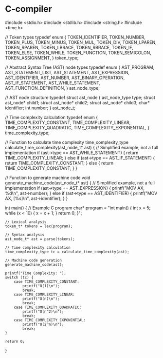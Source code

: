 # C-compiler
#include <stdio.h>
#include <stdlib.h>
#include <string.h>
#include <time.h>

// Token types
typedef enum {
    TOKEN_IDENTIFIER,
    TOKEN_NUMBER,
    TOKEN_PLUS,
    TOKEN_MINUS,
    TOKEN_MUL,
    TOKEN_DIV,
    TOKEN_LPAREN,
    TOKEN_RPAREN,
    TOKEN_LBRACE,
    TOKEN_RBRACE,
    TOKEN_IF,
    TOKEN_ELSE,
    TOKEN_WHILE,
    TOKEN_FUNCTION,
    TOKEN_SEMICOLON,
    TOKEN_ASSIGNMENT,
} token_type;

// Abstract Syntax Tree (AST) node types
typedef enum {
    AST_PROGRAM,
    AST_STATEMENT_LIST,
    AST_STATEMENT,
    AST_EXPRESSION,
    AST_IDENTIFIER,
    AST_NUMBER,
    AST_BINARY_OPERATION,
    AST_IF_STATEMENT,
    AST_WHILE_STATEMENT,
    AST_FUNCTION_DEFINITION,
} ast_node_type;

// AST node structure
typedef struct ast_node {
    ast_node_type type;
    struct ast_node* child1;
    struct ast_node* child2;
    struct ast_node* child3;
    char* identifier;
    int number;
} ast_node_t;

// Time complexity calculation
typedef enum {
    TIME_COMPLEXITY_CONSTANT,
    TIME_COMPLEXITY_LINEAR,
    TIME_COMPLEXITY_QUADRATIC,
    TIME_COMPLEXITY_EXPONENTIAL,
} time_complexity_type;

// Function to calculate time complexity
time_complexity_type calculate_time_complexity(ast_node_t* ast) {
    // Simplified example, not a full implementation
    if (ast->type == AST_WHILE_STATEMENT) {
        return TIME_COMPLEXITY_LINEAR;
    } else if (ast->type == AST_IF_STATEMENT) {
        return TIME_COMPLEXITY_CONSTANT;
    } else {
        return TIME_COMPLEXITY_CONSTANT;
    }
}

// Function to generate machine code
void generate_machine_code(ast_node_t* ast) {
    // Simplified example, not a full implementation
    if (ast->type == AST_EXPRESSION) {
        printf("MOV AX, %d\n", ast->number);
    } else if (ast->type == AST_IDENTIFIER) {
        printf("MOV AX, [%s]\n", ast->identifier);
    }
}

int main() {
    // Example C program
    char* program = "int main() { int x = 5; while (x < 10) { x = x + 1; } return 0; }";

    // Lexical analysis
    token_t* tokens = lex(program);

    // Syntax analysis
    ast_node_t* ast = parse(tokens);

    // Time complexity calculation
    time_complexity_type tc = calculate_time_complexity(ast);

    // Machine code generation
    generate_machine_code(ast);

    printf("Time Complexity: ");
    switch (tc) {
        case TIME_COMPLEXITY_CONSTANT:
            printf("O(1)\n");
            break;
        case TIME_COMPLEXITY_LINEAR:
            printf("O(n)\n");
            break;
        case TIME_COMPLEXITY_QUADRATIC:
            printf("O(n^2)\n");
            break;
        case TIME_COMPLEXITY_EXPONENTIAL:
            printf("O(2^n)\n");
            break;
    }

    return 0;
}



